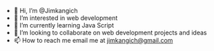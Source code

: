 - 👋 Hi, I’m @Jimkangich
- 👀 I’m interested in web development
- 🌱 I’m currently learning Java Script
- 💞️ I’m looking to collaborate on web development projects and ideas
- 📫 How to reach me email me at jimkangich@gmail.com

<!---
Jimkangich/Jimkangich is a ✨ special ✨ repository because its `README.md` (this file) appears on your GitHub profile.
You can click the Preview link to take a look at your changes.
--->

